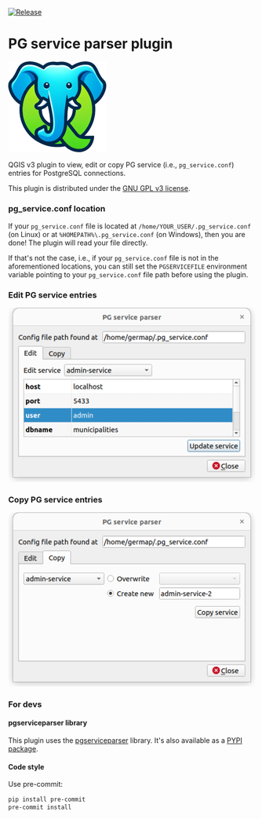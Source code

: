 [![Release](https://img.shields.io/github/v/release/opengisch/qgis-pg-service-parser-plugin.svg)](https://github.com/opengisch/qgis-pg-service-parser-plugin/releases)

# PG service parser plugin

<img src="https://raw.githubusercontent.com/opengisch/qgis-pg-service-parser-plugin/main/pg_service_parser/images/logo.png" alt="Logo" width="200px"/>


QGIS v3 plugin to view, edit or copy PG service (i.e., `pg_service.conf`) entries for PostgreSQL connections.

This plugin is distributed under the [GNU GPL v3 license](https://github.com/opengisch/qgis-pg-service-parser-plugin/blob/main/LICENSE).



### pg_service.conf location

If your `pg_service.conf` file is located at `/home/YOUR_USER/.pg_service.conf` (on Linux) or at `%HOMEPATH%\.pg_service.conf` (on Windows), then you are done! The plugin will read your file directly.

If that's not the case, i.e., if your `pg_service.conf` file is not in the aforementioned locations, you can still set the `PGSERVICEFILE` environment variable pointing to your `pg_service.conf` file path before using the plugin.



### Edit PG service entries

<img src="https://raw.githubusercontent.com/opengisch/qgis-pg-service-parser-plugin/main/images/edit_service.png" alt="Edit service"/>



### Copy PG service entries

<img src="https://raw.githubusercontent.com/opengisch/qgis-pg-service-parser-plugin/main/images/copy_service.png" alt="Copy service"/>



### For devs

#### pgserviceparser library

This plugin uses the [pgserviceparser](https://github.com/opengisch/pgserviceparser) library. It's also available as a [PYPI package](https://pypi.org/project/pgserviceparser/).



#### Code style

Use pre-commit:

```
pip install pre-commit
pre-commit install
```
